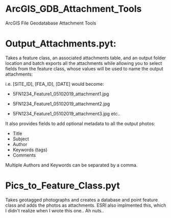 # ArcGIS_GDB_Attachment_Tools
ArcGIS File Geodatabase Attachment Tools


# Output_Attachments.pyt:

Takes a feature class, an associated attachments table, and an output folder location and batch exports all the attachments while allowing you to select fields from the feature class, whose values will be used to name the output attachments:

i.e.  [SITE_ID], [FEA_ID], [DATE] would become:

- 5FN1234_Feature1_05102019_attachment1.jpg

- 5FN1234_Feature1_05102019_attachment2.jpg

- 5FN1234_Feature1_05102019_attachment3.jpg    etc..

It also provides fields to add optional metadata to all the output photos:

- Title
- Subject
- Author
- Keywords (tags)
- Comments

Multiple Authors and Keywords can be separated by a comma.


# Pics_to_Feature_Class.pyt

Takes geotagged photographs and creates a database and point feature class and adds the photos as attachments.
ESRI also implmented this, which I didn't realize when I wrote this one.. Ah nuts..
